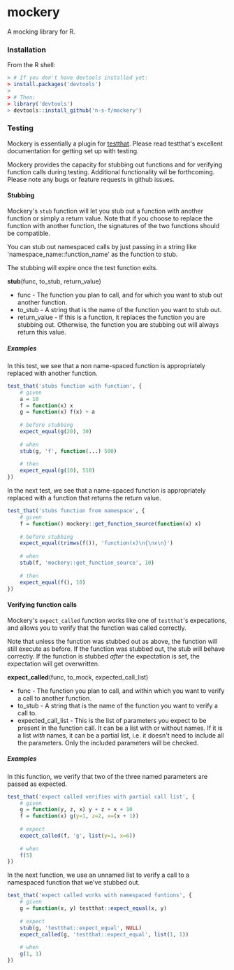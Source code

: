 # mockery
A mocking library for R.

### Installation

From the R shell:

```.R
> # If you don't have devtools installed yet:
> install.packages('devtools')
>
> # Then:
> library('devtools')
> devtools::install_github('n-s-f/mockery')
```

### Testing

Mockery is essentially a plugin for [testthat](github.com/hadley/testthat).  Please read testthat's excellent documentation for getting set up with testing.

Mockery provides the capacity for stubbing out functions and for verifying function calls during testing. Additional functionality wil be forthcoming.  Please note any bugs or feature requests in github issues.

#### Stubbing

Mockery's `stub` function will let you stub out a function with another function or simply a return value.  Note that if you choose to replace the function with another function, the signatures of the two functions should be compatible.

You can stub out namespaced calls by just passing in a string like 'namespace_name::function_name' as the function to stub.

The stubbing will expire once the test function exits.

**stub**(func, to_stub, return_value)
- func - The function you plan to call, and for which you want to stub out another function.
- to_stub - A string that is the name of the function you want to stub out.
- return_value - If this is a function, it replaces the function you are stubbing out. Otherwise, the function you are stubbing out will always return this value.

##### Examples

In this test, we see that a non name-spaced function is appropriately replaced with another function.

```.R
test_that('stubs function with function', {                                        
    # given                                                                        
    a = 10                                                                         
    f = function(x) x                                                              
    g = function(x) f(x) + a                                                       
  
    # before stubbing                                                              
    expect_equal(g(20), 30)                                                        
  
    # when                                                                         
    stub(g, 'f', function(...) 500)                                                
    
    # then                                                                         
    expect_equal(g(10), 510)                                                       
})   
```

In the next test, we see that a name-spaced function is appropriately replaced with a function that returns the return value.

```.R
test_that('stubs function from namespace', {                                       
    # given                                                                        
    f = function() mockery::get_function_source(function(x) x)                     
                                                                                   
    # before stubbing                                                              
    expect_equal(trimws(f()), 'function(x)\n{\nx\n}')                              
                                                                                   
    # when                                                                         
    stub(f, 'mockery::get_function_source', 10)                                    
                                                                                   
    # then                                                                         
    expect_equal(f(), 10)                                                          
})
```

#### Verifying function calls

Mockery's `expect_called` function works like one of `testthat`'s expecations, and allows you to verify that the function was called correctly.

Note that unless the function was stubbed out as above, the function will still execute as before. If the function was stubbed out, the stub will behave correctly.  If the function is stubbed _after_ the expectation is set, the expectation will get overwritten.

**expect_called**(func, to_mock, expected_call_list)
- func - The function you plan to call, and within which you want to verify a call to another function.
- to_stub - A string that is the name of the function you want to verify a call to.
- expected_call_list - This is the list of parameters you expect to be present in the function call. It can be a list with or without names. If it is a list _with_ names, it can be a partial list, i.e. it doesn't need to include all the parameters. Only the included parameters will be checked.

##### Examples

In this function, we verify that two of the three named parameters are passed as expected.

```.R
test_that('expect called verifies with partial call list', {                    
    # given                                                                     
    g = function(y, z, x) y + z + x + 10                                        
    f = function(x) g(y=1, z=2, x=(x + 1))                                      
                                                                                
    # expect                                                                    
    expect_called(f, 'g', list(y=1, x=6))                              
                                                                                
    # when                                                                      
    f(5)                                                                        
})   
```

In the next function, we use an unnamed list to verify a call to a namespaced function that we've stubbed out.

```.R
test_that('expect called works with namespaced funtions', {                   
    # given                                                                     
    g = function(x, y) testthat::expect_equal(x, y)                             
                                                                                
    # expect  
    stub(g, 'testthat::expect_equal', NULL)
    expect_called(g, 'testthat::expect_equal', list(1, 1))             
                                                                                
    # when                                                                      
    g(1, 1)                                                                     
})                                                                              
```

